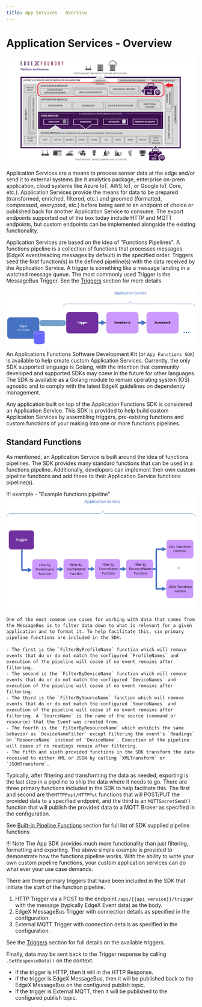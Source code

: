 ```yaml
---
title: App Services - Overview
---
```


# Application Services - Overview

![image](ApplicationServices.png)

Application Services are a means to process sensor data at the edge and/or send it to external systems 
(be it analytics package, enterprise on-prem application, cloud systems like Azure IoT, AWS IoT, or Google IoT Core, etc.). 
Application Services provide the means for data to be prepared (transformed, enriched, filtered, etc.) and groomed 
(formatted, compressed, encrypted, etc.) before being sent to an endpoint of choice or published back for another 
Application Service to consume. The export endpoints supported out of the box today include HTTP and MQTT endpoints, 
but custom endpoints can be implemented alongside the existing functionality.

Application Services are based on the idea of "Functions Pipelines". A functions pipeline is a collection of functions 
that processes messages (EdgeX event/reading messages by default) in the specified order. Triggers seed the 
first function(s) in the defined pipeline(s) with the data received by the Application Service. A trigger is something like a message 
landing in a watched message queue. The most commonly used Trigger is the MessageBus Trigger. See the [Triggers](details/Triggers.md) section for more details

![image](TriggersFunctions.png)

An Applications Functions Software Development Kit (or `App Functions SDK`) is available to help create custom Application Services. 
Currently, the only SDK supported language is Golang, with the intention that community developed and supported SDKs may come in the 
future for other languages. The SDK is available as a Golang module to remain operating system (OS) agnostic and to comply with the
latest EdgeX guidelines on dependency management.

Any application built on top of the Application Functions SDK is considered an Application Service. This SDK is provided to 
help build custom Application Services by assembling triggers, pre-existing functions and custom functions of your making 
into one or more functions pipelines.

## Standard Functions

As mentioned, an Application Service is built around the idea of functions pipelines. The SDK provides many standard functions 
that can be used in a functions pipeline. Additionally, developers can implement their own custom pipeline functions and add those to 
their Application Service functions pipeline(s).

!!! example - "Example functions pipeline"
    ![image](SDKFunctions.png)
    
    One of the most common use cases for working with data that comes from the MessageBus is to filter data down to what is relevant for a given application and to format it. To help facilitate this, six primary pipeline functions are included in the SDK. 
    
    - The first is the `FilterByProfileName` function which will remove events that do or do not match the configured `ProfileNames` and execution of the pipeline will cease if no event remains after filtering.
    - The second is the `FilterByDeviceName` function which will remove events that do or do not match the configured `DeviceNames` and execution of the pipeline will cease if no event remains after filtering.  
    - The third is the `FilterBySourceName` function which will remove events that do or do not match the configured `SourceNames` and execution of the pipeline will cease if no event remains after filtering. A `SourceName` is the name of the source (command or resource) that the Event was created from. 
    - The fourth is the `FilterByResourceName` which exhibits the same behavior as `DeviceNameFilter` except filtering the event's `Readings` on `ResourceName` instead of `DeviceName`. Execution of the pipeline will cease if no readings remain after filtering. 
    - The fifth and sixth provided functions in the SDK transform the data received to either XML or JSON by calling `XMLTransform` or `JSONTransform`.

Typically, after filtering and transforming the data as needed, exporting is the last step in a pipeline to ship the data where it needs to go. There are three primary functions included in the SDK to help facilitate this. The first and second are the`HTTPPost/HTTPPut` functions that will POST/PUT the provided data to a specified endpoint, and the third is an `MQTTSecretSend()` function that will publish the provided data to a MQTT Broker as specified in the configuration.

See [Built-in Pipeline Functions](sdk/api/BuiltInPipelineFunctions.md) section for full list of SDK supplied pipeline functions 

!!! Note
    The App SDK provides much more functionality than just filtering, formatting and exporting. The above simple example is provided to demonstrate how the functions pipeline works. With the ability to write your own custom pipeline functions, your custom application services can do what ever your use case demands.

There are three primary triggers that have been included in the SDK that initiate the start of the function pipeline.

1. HTTP Trigger via a POST to the endpoint `/api/{{api_version}}/trigger` with the message (typically EdgeX Event data) as the body. 
2. EdgeX MessageBus Trigger with connection details as specified in the configuration. 
3. External MQTT Trigger with connection details as specified in the configuration. 

See the [Triggers](details/Triggers.md) section for full details on the available triggers.

Finally, data may be sent back to the Trigger response by calling `.SetResponseData()` on the context. 

- If the trigger is HTTP, then it will in the HTTP Response. 
- If the trigger is EdgeX MessageBus, then it will be published  back to the EdgeX MessageBus on the configured publish topic. 
- If the trigger is External MQTT, then it will be published to the configured publish topic.

